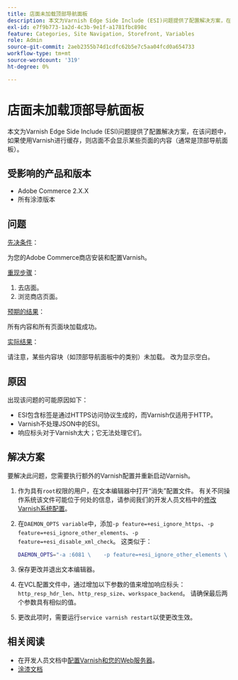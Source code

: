 ```yaml
---
title: 店面未加载顶部导航面板
description: 本文为Varnish Edge Side Include (ESI)问题提供了配置解决方案，在该问题中，如果使用Varnish进行缓存，则店面不会显示某些页面的内容（通常是顶部导航面板）。
exl-id: e7f9b773-1a2d-4c3b-9e1f-a1781fbc898c
feature: Categories, Site Navigation, Storefront, Variables
role: Admin
source-git-commit: 2aeb2355b74d1cdfc62b5e7c5aa04fcd0a654733
workflow-type: tm+mt
source-wordcount: '319'
ht-degree: 0%

---
```


# 店面未加载顶部导航面板

本文为Varnish Edge Side Include (ESI)问题提供了配置解决方案，在该问题中，如果使用Varnish进行缓存，则店面不会显示某些页面的内容（通常是顶部导航面板）。

## 受影响的产品和版本

* Adobe Commerce 2.X.X
* 所有涂漆版本

## 问题

<u>先决条件</u>：

为您的Adobe Commerce商店安装和配置Varnish。

<u>重现步骤</u>：

1. 去店面。
1. 浏览商店页面。

<u>预期的结果</u>：

所有内容和所有页面块加载成功。

<u>实际结果</u>：

请注意，某些内容块（如顶部导航面板中的类别）未加载。 改为显示空白。

## 原因

出现该问题的可能原因如下：

* ESI包含标签是通过HTTPS访问协议生成的，而Varnish仅适用于HTTP。
* Varnish不处理JSON中的ESI。
* 响应标头对于Varnish太大；它无法处理它们。

## 解决方案

要解决此问题，您需要执行额外的Varnish配置并重新启动Varnish。

1. 作为具有`root`权限的用户，在文本编辑器中打开“消失”配置文件。 有关不同操作系统该文件可能位于何处的信息，请参阅我们的开发人员文档中的[修改Varnish系统配置](https://experienceleague.adobe.com/en/docs/commerce-operations/configuration-guide/cache/config-varnish-server)。
1. 在`DAEMON_OPTS variable`中，添加`-p feature=+esi_ignore_https`、`-p  feature=+esi_ignore_other_elements`、`-p  feature=+esi_disable_xml_check`。 这类似于：

   ```bash
   DAEMON_OPTS="-a :6081 \    -p feature=+esi_ignore_other_elements \    -p feature=+esi_disable_xml_check \    -p feature=+esi_ignore_https \    -T localhost:6082 \    -f /etc/varnish/default.vcl \    -S /etc/varnish/secret \    -s malloc,256m"
   ```

1. 保存更改并退出文本编辑器。
1. 在VCL配置文件中，通过增加以下参数的值来增加响应标头： `http_resp_hdr_len`、`http_resp_size`、`workspace_backend`。 请确保最后两个参数具有相似的值。
1. 更改此项时，需要运行`service varnish restart`以使更改生效。

## 相关阅读

* 在开发人员文档中[配置Varnish和您的Web服务器](https://experienceleague.adobe.com/en/docs/commerce-operations/configuration-guide/cache/config-varnish-server)。
* [涂漆文档](https://varnish-cache.org/docs/5.1/reference/index.html)
